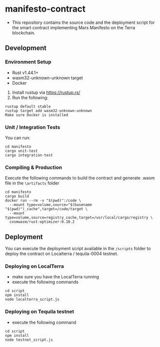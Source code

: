 # manifesto-contract

- This repository contains the source code and the deployment script for the smart contract implementing Mars Manifesto on the Terra blockchain.

## Development

### Environment Setup
- Rust v1.44.1+
- wasm32-unknown-unknown target
- Docker

1. Install rustup via https://rustup.rs/
2. Run the following:

```
rustup default stable
rustup target add wasm32-unknown-unknown
Make sure Docker is installed
```

### Unit / Integration Tests
You can run:
```
cd manifesto
cargo unit-test
cargo integration-test
```

### Compiling & Production
Execute the following commands to build the contract and generate .wasm file in the `\artifacts` folder
```
cd manifesto
cargo build
docker run --rm -v "$(pwd)":/code \
  --mount type=volume,source="$(basename "$(pwd)")_cache",target=/code/target \
  --mount type=volume,source=registry_cache,target=/usr/local/cargo/registry \
  cosmwasm/rust-optimizer:0.10.2
```


## Deployment 
You can execute the deployment script available in the `/scripts` folder to deploy the contract on Localterra / tequila-0004 testnet.

### Deploying on LocalTerra
- make sure you have the LocalTerra running
- execute the following commands
```
cd script
npm install
node localterra_script.js
```

### Deploying on Tequila testnet
- execute the following command
```
cd script
npm install
node testnet_script.js
```